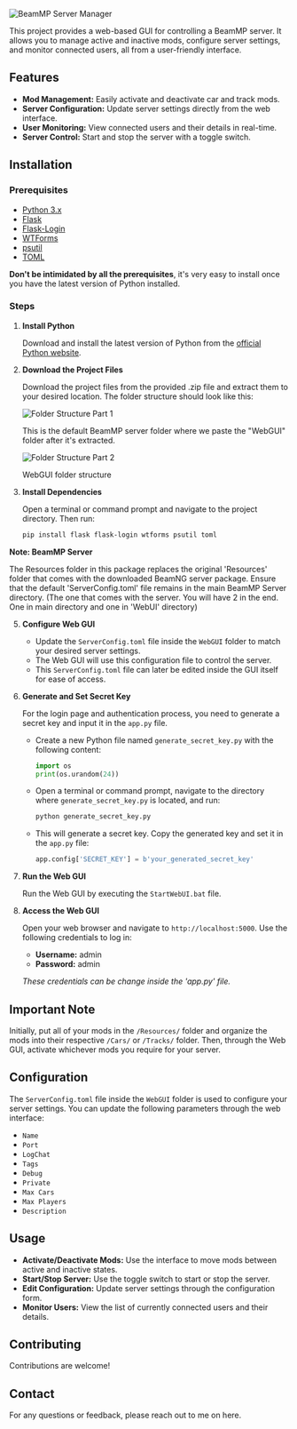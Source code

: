 ![BeamMP Server Manager](https://virtualtmp.com/yVxUKHlpy6nv.png)

This project provides a web-based GUI for controlling a BeamMP server. It allows you to manage active and inactive mods, configure server settings, and monitor connected users, all from a user-friendly interface.

## Features

- **Mod Management:** Easily activate and deactivate car and track mods.
- **Server Configuration:** Update server settings directly from the web interface.
- **User Monitoring:** View connected users and their details in real-time.
- **Server Control:** Start and stop the server with a toggle switch.

## Installation

### Prerequisites

- [Python 3.x](https://www.python.org/)
- [Flask](https://flask.palletsprojects.com/)
- [Flask-Login](https://flask-login.readthedocs.io/)
- [WTForms](https://wtforms.readthedocs.io/)
- [psutil](https://pypi.org/project/psutil/)
- [TOML](https://pypi.org/project/toml/)

**Don't be intimidated by all the prerequisites**, it's very easy to install once you have the latest version of Python installed.

### Steps

1. **Install Python**

   Download and install the latest version of Python from the [official Python website](https://www.python.org/).

2. **Download the Project Files**

   Download the project files from the provided .zip file and extract them to your desired location. The folder structure should look like this:

   ![Folder Structure Part 1](https://virtualtmp.com/Ag5CH0oiP28v.png)
   
   This is the default BeamMP server folder where we paste the "WebGUI" folder after it's extracted.

   ![Folder Structure Part 2](https://virtualtmp.com/cb7d22U8sddB.png)
   
   WebGUI folder structure

3. **Install Dependencies**

   Open a terminal or command prompt and navigate to the project directory. Then run:

   ```sh
   pip install flask flask-login wtforms psutil toml

**Note: BeamMP Server**

The Resources folder in this package replaces the original 'Resources' folder that comes with the downloaded BeamNG server package.
Ensure that the default 'ServerConfig.toml' file remains in the main BeamMP Server directory. (The one that comes with the server. You will have 2 in the end. One in main directory and one in 'WebUI' directory)

5. **Configure Web GUI**

   - Update the `ServerConfig.toml` file inside the `WebGUI` folder to match your desired server settings.
   - The Web GUI will use this configuration file to control the server.
   - This `ServerConfig.toml` file can later be edited inside the GUI itself for ease of access.

6. **Generate and Set Secret Key**

   For the login page and authentication process, you need to generate a secret key and input it in the `app.py` file.

   - Create a new Python file named `generate_secret_key.py` with the following content:

     ```python
     import os
     print(os.urandom(24))
     ```

   - Open a terminal or command prompt, navigate to the directory where `generate_secret_key.py` is located, and run:

     ```sh
     python generate_secret_key.py
     ```

   - This will generate a secret key. Copy the generated key and set it in the `app.py` file:

     ```python
     app.config['SECRET_KEY'] = b'your_generated_secret_key'
     ```

7. **Run the Web GUI**

   Run the Web GUI by executing the `StartWebUI.bat` file.

8. **Access the Web GUI**

   Open your web browser and navigate to `http://localhost:5000`. Use the following credentials to log in:

   - **Username:** admin
   - **Password:** admin

   *These credentials can be change inside the 'app.py' file.*

## Important Note

Initially, put all of your mods in the `/Resources/` folder and organize the mods into their respective `/Cars/` or `/Tracks/` folder. Then, through the Web GUI, activate whichever mods you require for your server.

## Configuration

The `ServerConfig.toml` file inside the `WebGUI` folder is used to configure your server settings. You can update the following parameters through the web interface:

- `Name`
- `Port`
- `LogChat`
- `Tags`
- `Debug`
- `Private`
- `Max Cars`
- `Max Players`
- `Description`

## Usage

- **Activate/Deactivate Mods:** Use the interface to move mods between active and inactive states.
- **Start/Stop Server:** Use the toggle switch to start or stop the server.
- **Edit Configuration:** Update server settings through the configuration form.
- **Monitor Users:** View the list of currently connected users and their details.

## Contributing

Contributions are welcome!

## Contact

For any questions or feedback, please reach out to me on here.


